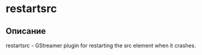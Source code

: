 # restartsrc
## Описание

restartsrc - GStreamer plugin for restarting the src element when it crashes.
